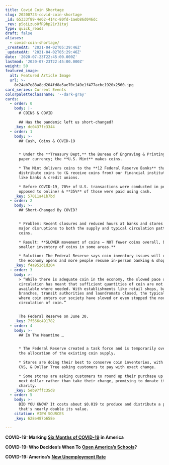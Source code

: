 ```yaml
---
title: Covid Coin Shortage
slug: 20200723-covid-coin-shortage
_id: 65333f89-4e62-414c-80fd-1aeb86d046dc
_rev: p5oiLzuoOfR9bp21r31taj
type: quick_reads
draft: false
aliases:
  - covid-coin-shortage/
_createdAt: '2021-04-02T05:29:46Z'
_updatedAt: '2021-04-02T05:29:46Z'
date: '2020-07-23T22:45:00.000Z'
lastmod: '2020-07-23T22:45:00.000Z'
weight: 50
featured_image:
  alt: Featured Article Image
  url: >-
    8c24ab7e88a8cd204fd8a5ae70c149e1f477acbc1920x2560.jpg
card_series: Current Events
colorpaletteclassname: '--dark-gray'
cards:
  - order: 0
    body: |-
      # COINS & COVID

      ## Has the pandemic left us short-changed?
    _key: dc0437fc3344
  - order: 1
    body: >-
      ## Cash, Coins & COVID-19


      * Under the **Treasury Dept,** the Bureau of Engraving & Printing makes
      paper currency; the **U.S. Mint** makes coins.

      * The Mint delivers coins to the **12 Federal Reserve Banks** that
      distribute coins to (& receive coins from) our financial institutions,
      like banks & credit unions.

      * Before COVID-19, 70%+ of U.S. transactions were conducted in person (as
      opposed to online) & **35%** of those were paid using cash.
    _key: 57011a41b7bd
  - order: 2
    body: >-
      ## Short-Changed By COVID?


      * Problem: Recent closures and reduced hours at banks and stores caused
      major disruptions to both the supply and typical circulation pattern of
      coins.

      * Result: **SLOWER movement of coins – NOT fewer coins overall, but a
      smaller inventory of coins in some areas.**

      * Solution: The Federal Reserve says coin inventory issues will resolve as
      the economy opens and more people resume in-person banking & shopping.
    _key: f4a952d1d204
  - order: 3
    body: >-
      > “While there is adequate coin in the economy, the slowed pace of
      circulation has meant that sufficient quantities of coin are not readily
      available where needed. With establishments like retail shops, bank
      branches, transit authorities and laundromats closed, the typical places
      where coin enters our society have slowed or even stopped the normal
      circulation of coin.”


      The Federal Reserve on June 30.
    _key: 7f566c491782
  - order: 4
    body: >-
      ## In The Meantime …


      * The Federal Reserve created a task force and is temporarily overseeing
      the allocation of the existing coin supply.

      * Stores are doing their best to conserve coin inventories, with Wawa,
      CVS, & Dollar Tree asking customers to pay with exact change.

      * Some stores are asking customers to round up their purchase up to the
      next dollar rather than take their change, promising to donate it to
      charity.
    _key: 5eb97ffc35d8
  - order: 5
    body: >-
      DID YOU KNOW? It costs about $0.019 to produce and distribute a penny -
      that's nearly double its value.
    citation: VIEW SOURCES
    _key: 628e487b658e

---
```

**COVID-19: Marking** [**Six Months of COVID-19**](https://smarthernews.com/article/marking-six-months-of-covid-19-in-america/) **in America**

**COVID-19: Who Decides’s When To** **[Open America’s Schools](https://smarthernews.com/back-to-school/)?**

**COVID-19: America’s** [**New Unemployment Rate**](https://smarthernews.com/jobs-report-april-2020/)